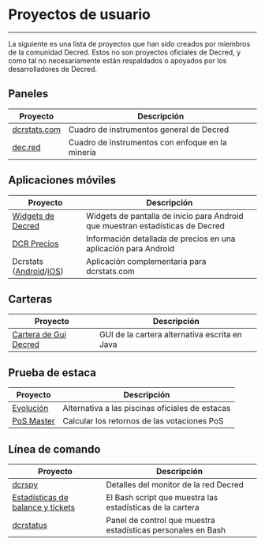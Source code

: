 # Proyectos de usuario

---

La siguiente es una lista de proyectos que han sido creados por miembros de la comunidad Decred. Estos no son proyectos oficiales de Decred, y como tal no necesariamente están respaldados o apoyados por los desarrolladores de Decred.

## Paneles

Proyecto                               | Descripción
--------------------------------------|----------------------------------
[dcrstats.com](https://dcrstats.com/) | Cuadro de instrumentos general de Decred
[dec.red](http://d3c.red/)            | Cuadro de instrumentos con enfoque en la minería

## Aplicaciones móviles

Proyecto                                                                                       | Descripción
----------------------------------------------------------------------------------------------|--------------------------------------------------------
[Widgets de Decred](https://play.google.com/store/apps/details?id=com.jamieholdstock.dcrwidgets) | Widgets de pantalla de inicio para Android que muestran estadísticas de Decred
[DCR Precios](https://play.google.com/store/apps/details?id=altcoin.br.decred)                 | Información detallada de precios en una aplicación para Android
Dcrstats ([Android](https://play.google.com/store/apps/details?id=com.ionicframework.myapp554035)/[iOS](https://itunes.apple.com/us/app/dcrstats/id1141383230)) | Aplicación complementaria para dcrstats.com

## Carteras

Proyecto                                                                       | Descripción
------------------------------------------------------------------------------|------------------------------------------
[Cartera de Gui Decred](https://forum.decred.org/threads/decred-wallet-gui.1119/) | GUI de la cartera alternativa escrita en Java

## Prueba de estaca

Proyecto                                     | Descripción
--------------------------------------------|------------------------------------
[Evolución](https://evolution.dcrstats.com) | Alternativa a las piscinas oficiales de estacas
[PoS Master](http://www.posmaster.info/)    | Calcular los retornos de las votaciones PoS


## Línea de comando
Proyecto                                                                                                                         | Descripción
--------------------------------------------------------------------------------------------------------------------------------|------------------------------------
[dcrspy](https://github.com/chappjc/dcrspy)                                                                                     | Detalles del monitor de la red Decred
[Estadísticas de balance y tickets](https://forum.decred.org/threads/bash-shell-script-to-view-quick-stats-on-balance-and-tickets.2926/) | El Bash script que muestra las estadísticas de la cartera
[dcrstatus](https://github.com/karamble/dcrstatus)                                                                              | Panel de control que muestra estadísticas personales en Bash

